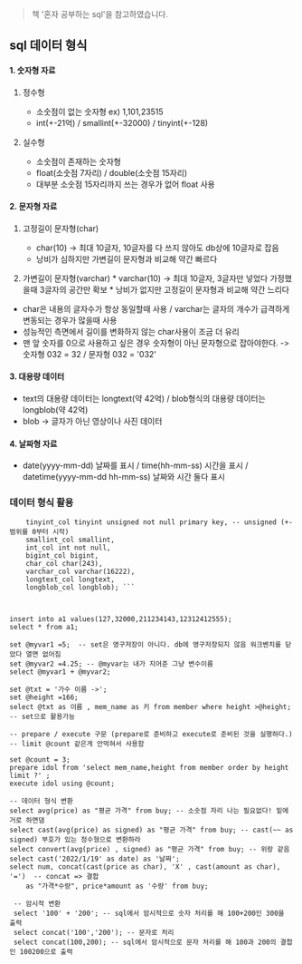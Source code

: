 > 책 '혼자 공부하는 sql'을 참고하였습니다.

## sql 데이터 형식

#### 1. 숫자형 자료
   1) 정수형
      * 소숫점이 없는 숫자형 ex) 1,101,23515
      * int(+-21억) / smallint(+-32000) / tinyint(+-128)
   
   2) 실수형
      * 소숫점이 존재하는 숫자형
      * float(소숫점 7자리) / double(소숫점 15자리)
      * 대부분 소숫점 15자리까지 쓰는 경우가 없어 float 사용
      
      
#### 2. 문자형 자료
   1) 고정길이 문자형(char)
      * char(10) -> 최대 10글자, 10글자를 다 쓰지 않아도 db상에 10글자로 잡음
      * 낭비가 심하지만 가변길이 문자형과 비교해 약간 빠르다
    
   2) 가변길이 문자형(varchar)
   	* varchar(10) -> 최대 10글자, 3글자만 넣었다 가정했을때 3글자의 공간만 확보
   	* 낭비가 없지만 고정길이 문자형과 비교해 약간 느리다
  * char은 내용의 글자수가 항상 동일할때 사용 / varchar는 글자의 개수가 급격하게 변동되는 경우가 많을때 사용
  * 성능적인 측면에서 길이를 변화하지 않는 char사용이 조금 더 유리
  * 맨 앞 숫자를 0으로 사용하고 싶은 경우 숫자형이 아닌 문자형으로 잡아야한다. -> 숫자형 032 = 32 / 문자형 032 = '032' 


#### 3. 대용량 데이터
* text의 대용량 데이터는 longtext(약 42억) / blob형식의 대용량 데이터는 longblob(약 42억)
* blob -> 글자가 아닌 영상이나 사진 데이터

#### 4. 날짜형 자료
* date(yyyy-mm-dd) 날짜를 표시 / time(hh-mm-ss) 시간을 표시 / datetime(yyyy-mm-dd hh-mm-ss) 날짜와 시간 둘다 표시


### 데이터 형식 활용

``` create table a1 (
	tinyint_col tinyint unsigned not null primary key, -- unsigned (+- 범위를 0부터 시작)
    smallint_col smallint,
    int_col int not null,
    bigint_col bigint,
    char_col char(243),
    varchar_col varchar(16222),
    longtext_col longtext,
    longblob_col longblob); ```
    
    

insert into a1 values(127,32000,211234143,12312412555);
select * from a1;

set @myvar1 =5;  -- set은 영구저장이 아니다. db에 영구저장되지 않음 워크벤치를 닫았다 열면 없어짐
set @myvar2 =4.25; -- @myvar는 내가 지어준 그냥 변수이름
select @myvar1 + @myvar2;

set @txt = '가수 이름 ->';
set @height =166;
select @txt as 이름 , mem_name as 키 from member where height >@height; -- set으로 활용가능

-- prepare / execute 구문 (prepare로 준비하고 execute로 준비된 것을 실행하다.)
-- limit @count 같은게 안먹혀서 사용함

set @count = 3;
prepare idol from 'select mem_name,height from member order by height limit ?' ;
execute idol using @count;

-- 데이터 형식 변환 
select avg(price) as "평균 가격" from buy; -- 소숫점 자리 나는 필요없다! 밑에거로 하면댐
select cast(avg(price) as signed) as "평균 가격" from buy; -- cast(~~ as signed) 부호가 있는 정수형으로 변환하라
select convert(avg(price) , signed) as "평균 가격" from buy; -- 위랑 같음
select cast('2022/1/19' as date) as '날짜';
select num, concat(cast(price as char), 'X' , cast(amount as char), '=')  -- concat => 결합
	as "가격*수량", price*amount as '수량' from buy;
    
 -- 암시적 변환
 select '100' + '200'; -- sql에서 암시적으로 숫자 처리를 해 100+200인 300을 출력
 select concat('100','200'); -- 문자로 처리
 select concat(100,200); -- sql에서 암시적으로 문자 처리를 해 100과 200의 결합인 100200으로 출력



